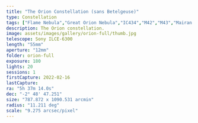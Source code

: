 ```yaml
---
title: "The Orion Constellation (sans Betelgeuse)"
type: Constellation
tags: ["Flame Nebula","Great Orion Nebula","IC434","M42","M43","Mairan's Nebula","NGC1976","NGC1982","NGC2024","NGC2112","Orion B","Orion Nebula","Part of the constellation Orion (Ori)","The star Alnilam (εOri)","The star Alnitak (ζOri)","The star Bellatrix (γOri)","The star Mintaka (δOri)","The star Rigel (βOri)","The star Saiph (κOri)","The star ηOri","The star ιOri","The star σOri","The star τOri"]
description: The Orion constellation.
image: assets/images/gallery/orion-full/thumb.jpg
telescope: Sony ILCE-6300
length: "55mm"
aperture: "12mm"
folder: orion-full
exposure: 180
lights: 20
sessions: 1
firstCapture: 2022-02-16 
lastCapture:
ra: "5h 37m 14.0s"
dec: "-2° 48' 47.251"
size: "787.872 x 1090.531 arcmin"
radius: "11.211 deg"
scale: "9.275 arcsec/pixel"
---
```

